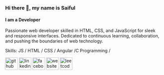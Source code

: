 ### Hi there 👋, my name is Saiful
#### I am a Developer

Passionate web developer skilled in HTML, CSS, and JavaScript for sleek and responsive interfaces. Dedicated to continuous learning, collaboration, and pushing the boundaries of web technology.

Skills:  JS / HTML / CSS / Angular /C Programming /



[<img src='https://cdn.jsdelivr.net/npm/simple-icons@3.0.1/icons/github.svg' alt='github' height='40'>](https://github.com/saifulIslamSourceCode)  [<img src='https://cdn.jsdelivr.net/npm/simple-icons@3.0.1/icons/linkedin.svg' alt='linkedin' height='40'>](https://www.linkedin.com/in/saifulislam-dev/)  [<img src='https://cdn.jsdelivr.net/npm/simple-icons@3.0.1/icons/facebook.svg' alt='facebook' height='40'>](https://www.facebook.com/saiful.655)  [<img src='https://cdn.jsdelivr.net/npm/simple-icons@3.0.1/icons/icloud.svg' alt='website' height='40'>](https://saiful-islam.netlify.app/)  [<img src='https://cdn.jsdelivr.net/npm/simple-icons@3.0.1/icons/leetcode.svg' alt='leetcode' height='40'>](https://leetcode.com/saifulWebDev/)  
